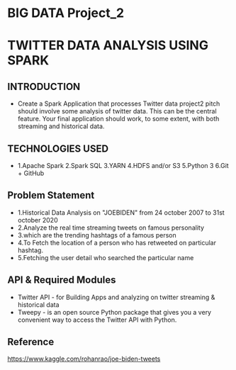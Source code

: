 # BIG DATA Project_2
# TWITTER DATA ANALYSIS USING SPARK
## INTRODUCTION
* Create a Spark Application that processes Twitter data project2 pitch should involve some analysis of twitter data. This can be the central feature. Your final application should work, to some extent, with both streaming and historical data.
## TECHNOLOGIES USED
* 1.Apache Spark
2.Spark SQL
3.YARN
4.HDFS and/or S3
5.Python 3
6.Git + GitHub
## Problem Statement
* 1.Historical Data Analysis on "JOEBIDEN" from 24 october 2007 to 31st october 2020
* 2.Analyze the real time streaming tweets on famous personality
* 3.which are the trending hashtags of a famous person
* 4.To Fetch the location of a person who has retweeted on particular hashtag.
* 5.Fetching the user detail who searched the particular name
## API & Required Modules
* Twitter API - for Building Apps and analyzing on twitter streaming & historical data
* Tweepy - is an open source Python package that gives you a very convenient way to access the Twitter API with Python.
## Reference
https://www.kaggle.com/rohanrao/joe-biden-tweets
